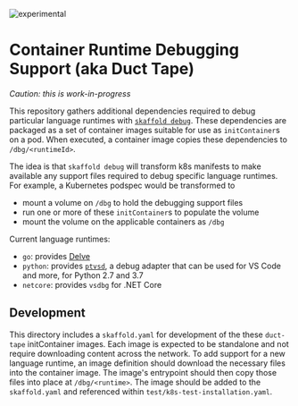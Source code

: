 ![experimental](https://img.shields.io/badge/stability-experimental-orange.svg)

# Container Runtime Debugging Support (aka Duct Tape)

_Caution: this is work-in-progress_

This repository gathers additional dependencies required to debug
particular language runtimes with [`skaffold debug`](https://skaffold.dev/docs/how-tos/debug/). 
These dependencies are packaged as a set of container images suitable
for use as `initContainer`s on a pod.  When executed, a container image
copies these dependencies to `/dbg/<runtimeId>`.

The idea is that `skaffold debug` will transform k8s manifests to
make available any support files required to debug specific language
runtimes.  For example, a Kubernetes podspec would be transformed to

  - mount a volume on `/dbg` to hold the debugging support files
  - run one or more of these `initContainer`s to populate the volume
  - mount the volume on the applicable containers as `/dbg`

Current language runtimes:
  * `go`: provides [Delve](https://github.com/go-delve/delve)
  * `python`: provides [`ptvsd`](https://github.com/Microsoft/ptvsd),
    a debug adapter that can be used for VS Code and more, for
    Python 2.7 and 3.7
  * `netcore`: provides `vsdbg` for .NET Core

## Development

This directory includes a `skaffold.yaml` for development of the
these `duct-tape` initContainer images.  Each image is expected to
be standalone and not require downloading content across the network.
To add support for a new language runtime, an image definition
should download the necessary files into the container image.  The
image's entrypoint should then copy those files into place at
`/dbg/<runtime>`.  The image should be added to the `skaffold.yaml`
and referenced within `test/k8s-test-installation.yaml`.
